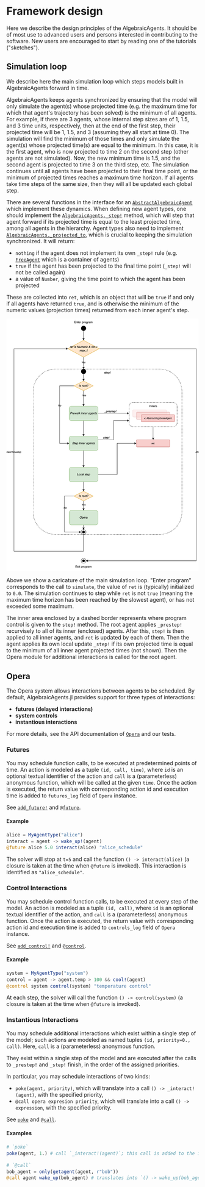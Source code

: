 # Framework design

Here we describe the design principles of the AlgebraicAgents. It should be of most use to advanced users and persons interested in contributing to the software. New users are encouraged to start by reading one of the tutorials ("sketches").

## Simulation loop

We describe here the main simulation loop which steps models built in AlgebraicAgents forward in time.

AlgebraicAgents keeps agents synchronized by ensuring that the model will only simulate the agent(s) whose projected time (e.g. the maximum time for which that agent's trajectory has been solved) is the minimum of all agents. For example, if there are 3 agents, whose internal step sizes are of 1, 1.5, and 3 time units, respectively, then at the end of the first step, their projected time will be 1, 1.5, and 3 (assuming they all start at time 0). The simulation will find the minimum of those times and only simulate the agent(s) whose projected time(s) are equal to the minimum. In this case, it is the first agent, who is now projected to time 2 on the second step (other agents are not simulated). Now, the new minimum time is 1.5, and the second agent is projected to time 3 on the third step, etc. The simulation continues until all agents have been projected to their final time point, or the minimum of projected times reaches a maximum time horizon. If all agents take time steps of the same size, then they will all be updated each global step.

There are several functions in the interface for an [`AbstractAlgebraicAgent`](@ref) which implement these dynamics. When defining new agent types, one should implement the [`AlgebraicAgents._step!`](@ref) method, which will step that agent forward if its projected time is equal to the least projected time, among all agents in the hierarchy. Agent types also need to implement [`AlgebraicAgents._projected_to`](@ref), which is crucial to keeping the simulation synchronized. It will return:

  * `nothing` if the agent does not implement its own `_step!` rule (e.g. [`FreeAgent`](@ref) which is a container of agents)
  * `true` if the agent has been projected to the final time point (`_step!` will not be called again)
  * a value of `Number`, giving the time point to which the agent has been projected

These are collected into `ret`, which is an object that will be `true` if and only if all agents have returned `true`, and is otherwise the minimum of the numeric values (projection times) returned from each inner agent's step.

![](assets/simloop.png)

Above we show a caricature of the main simulation loop. "Enter program" corresponds to the call to `simulate`, the value of `ret` is (typically) initialized to `0.0`. The simulation continues to step while `ret` is not `true` (meaning the maximum time horizon has been reached by the slowest agent), or has not exceeded some maximum. 

The inner area enclosed by a dashed border represents where program control is given to the `step!` method. The root agent applies `_prestep!` recurvisely to all of its inner (enclosed) agents. After this, `step!` is then applied to all inner agents, and `ret` is updated by each of them. Then the agent applies its own local update `_step!` if its own projected time is equal to the minimum of all inner agent projected times (not shown). Then the Opera module for additional interactions is called for the root agent.

## Opera

The Opera system allows interactions between agents to be scheduled. By default, AlgebraicAgents.jl provides support for three types of interactions:

  * **futures (delayed interactions)**
  * **system controls**
  * **instantious interactions**
  
For more details, see the API documentation of [`Opera`](@ref) and our tests.

### Futures
You may schedule function calls, to be executed at predetermined points of time.
An action is modeled as a tuple `(id, call, time)`, where `id` is an optional textual identifier of the action and `call` is a (parameterless) anonymous function, which will be called at the given `time`.
Once the action is executed, the return value with corresponding action id and execution time is added to `futures_log` field of `Opera` instance.

See [`add_future!`](@ref) and [`@future`](@ref).

#### Example

```julia
alice = MyAgentType("alice")
interact = agent -> wake_up!(agent)
@future alice 5.0 interact(alice) "alice_schedule"
```

The solver will stop at `t=5` and call the function `() -> interact(alice)` (a closure is taken at the time when `@future` is invoked). This interaction is identified as `"alice_schedule"`.

### Control Interactions
You may schedule control function calls, to be executed at every step of the model.
An action is modeled as a tuple `(id, call)`, where `id` is an optional textual identifier of the action, and `call` is a (parameterless) anonymous function.
Once the action is executed, the return value with corresponding action id and execution time is added to `controls_log` field of `Opera` instance.

See [`add_control!`](@ref) and [`@control`](@ref).

#### Example

```julia
system = MyAgentType("system")
control = agent -> agent.temp > 100 && cool!(agent)
@control system control(system) "temperature control"
```

At each step, the solver will call the function `() -> control(system)` (a closure is taken at the time when `@future` is invoked).

### Instantious Interactions
You may schedule additional interactions which exist within a single step of the model;
such actions are modeled as named tuples `(id, priority=0., call)`. Here, `call` is a (parameterless) anonymous function.

They exist within a single step of the model and are executed after the calls
to `_prestep!` and `_step!` finish, in the order of the assigned priorities.

In particular, you may schedule interactions of two kinds:
 
 - `poke(agent, priority)`, which will translate into a call `() -> _interact!(agent)`, with the specified priority,
 - `@call opera expresion priority`, which will translate into a call `() -> expression`, with the specified priority.

See [`poke`](@ref) and [`@call`](@ref).

#### Examples

```julia
# `poke`
poke(agent, 1.) # call `_interact!(agent)`; this call is added to the instantious priority queue with priority 1
```

```julia
# `@call`
bob_agent = only(getagent(agent, r"bob"))
@call agent wake_up(bob_agent) # translates into `() -> wake_up(bob_agent)` with priority 0
```